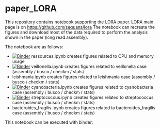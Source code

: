# paper_LORA


This repository contains notebook supporting the LORA paper. LORA main page is on https://github.com/sequana/lora
The notebook can recreate the figures and download most of the data required to perform the analysis shown in the paper (long read assembly).

The notebook are as follows:
- [![Binder](https://mybinder.org/badge_logo.svg)](https://mybinder.org/v2/gh/cokelaer/paper_LORA/HEAD?urlpath=%2Fdoc%2Ftree%2Fresources.ipynb)
ressources.ipynb creates figures related to CPU and memory usage
- [![Binder](https://mybinder.org/badge_logo.svg)](https://mybinder.org/v2/gh/cokelaer/paper_LORA/HEAD?urlpath=%2Fdoc%2Ftree%2Fveillonella.ipynb)
 veillonella.ipynb creates figures related to veillonella case (assembly / busco / checkm / stats)
- leishmania.ipynb creates figures related to leishmania case (assembly / busco / checkm / stats)
- [![Binder](https://mybinder.org/badge_logo.svg)](https://mybinder.org/v2/gh/cokelaer/paper_LORA/HEAD?urlpath=%2Fdoc%2Ftree%2Fcyanobacteria.ipynb)
  cyanobacteria.ipynb creates figures related to cyanobacteria case (assembly / busco / checkm / stats)
- [![Binder](https://mybinder.org/badge_logo.svg)](https://mybinder.org/v2/gh/cokelaer/paper_LORA/HEAD?urlpath=%2Fdoc%2Ftree%2Fstreptococcus.ipynb) 
  streptococcus.ipynb creates figures related to streptococcus case (assembly / busco / checkm / stats)
- bacteroides_fragilis.ipynb creates figures related to bacteroides_fragilis case (assembly / busco / checkm / stats)

This notebook can be executed with binder:
